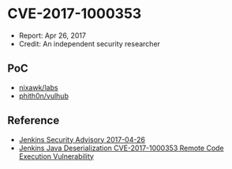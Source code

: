 # CVE-2017-1000353

- Report: Apr 26, 2017
- Credit: An independent security researcher

## PoC

- [nixawk/labs](https://github.com/nixawk/labs/tree/master/CVE-2017-1000353)
- [phith0n/vulhub](https://github.com/phith0n/vulhub/tree/master/jenkins/CVE-2017-1000353)

## Reference

- [Jenkins Security Advisory 2017-04-26](https://jenkins.io/security/advisory/2017-04-26/)
- [Jenkins Java Deserialization CVE-2017-1000353 Remote Code Execution Vulnerability](http://www.securityfocus.com/bid/98056)
